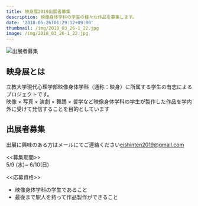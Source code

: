 ```yaml
---
title: 映身展2019出展者募集
description: 映像身体学科の学生の様々な作品を募集します。
date: '2018-05-26T01:29:12+09:00'
thumbnail: /img/2018_03_26-1_22.jpg
image: /img/2018_03_26-1_22.jpg
---
```


![出展者募集](/img/2018_03_26-1_22.jpg)

## 映身展とは

立教大学現代心理学部映像身体学科（通称：映身）に所属する学生の有志によるプロジェクトです。\
映像 × 写真 × 演劇 × 舞踊 × 哲学など映像身体学科の学生が製作した作品を学内外に受けて発信することを目的としています

## 出展者募集

出展に興味のある方はメールにてご連絡ください[eishinten2019@gmail.com](eishinten2019@gmail.com)

<<募集期間>>\
5/9 (水)~ 6/10(日)

<<応募資格>>

* 映像身体学科の学生であること
* 最後まで駅人を持って作品製作ができること
